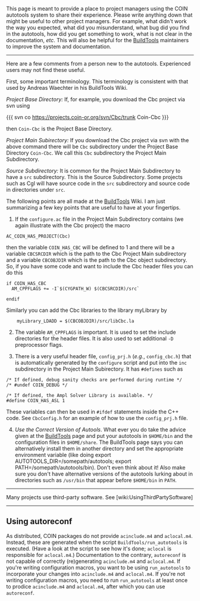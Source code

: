
 This page is meant to provide a place to project managers using the COIN autotools system to share their experience.  Please write anything down that might be useful to other project managers.  For example, what didn't work the way you expected, what did you misunderstand, what bug did you find in the autotools, how did you get something to work, what is not clear in the documentation, _etc_.  This will also be helpful for the [BuildTools](http://projects.coin-or.org/BuildTools/wiki) maintainers to improve the system and documentation.

-------------------------------

Here are a few comments from a person new to the autotools. Experienced users may not find these useful.

First, some important terminology. This terminology is consistent with that used by Andreas Waechter in his BuildTools Wiki.

*Project Base Directory:* If, for example, you download the Cbc project via svn using

{{{ 
svn co https://projects.coin-or.org/svn/Cbc/trunk  Coin-Cbc
}}}

then `Coin-Cbc` is the Project Base Directory.

*Project Main Subirectory:* If you download the Cbc project via svn with the above command there will be `Cbc` subdirectory under the Project Base Directory `Coin-Cbc`. We call this `Cbc` subdirectory the Project Main Subdirectory.

*Source Subdirectory:* It is common for the Project Main Subdirectory to have a `src` subdirectory. This is the Source Subdirectory. Some projects such as Cgl will have source code in the `src` subdirectory and source code in directories under `src`.  

The following points are all made at the [BuildTools](http://projects.coin-or.org/BuildTools/wiki) Wiki. I am just summarizing a few key points that are useful to have at your fingertips.

1. If the `configure.ac` file in the Project Main Subdirectory contains (we again illustrate with the Cbc project) the macro

```
AC_COIN_HAS_PROJECT(Cbc)
```

then the variable `COIN_HAS_CBC` will be defined to 1 and there will be a variable `CBCSRCDIR` which is the path to the Cbc Project Main subdirectory and a variable `CBCOBJDIR` which is the path to the Cbc object subdirectory. So, if you have some code and want to include the Cbc header files you can do this
```
if COIN_HAS_CBC
  AM_CPPFLAGS += -I`$(CYGPATH_W) $(CBCSRCDIR)/src`   

endif
```
Similarly you can add the Cbc libraries to the library myLibrary by
```
	myLibrary_LDADD = $(CBCOBJDIR)/src/libCbc.la 
```
2. The variable `AM_CPPFLAGS` is important. It is used to set the include directories for the header files. It is also used to set additional `-D` preprocessor flags. 


3. There is a very useful header file, `config_prj.h` (_e.g._, `config_cbc.h`) that is automatically generated by the `configure` script and put into the `inc` subdirectory in the Project Main Subirectory. It has `#defines` such as 
```
/* If defined, debug sanity checks are performed during runtime */
/* #undef COIN_DEBUG */

/* If defined, the Ampl Solver Library is available. */
#define COIN_HAS_ASL 1
```
These variables can then be used in `#ifdef` statements inside the C++ code. See `CbcConfig.h` for an example of how to use the `config_prj.h` file. 

4. *Use the Correct Version of Autools*. What ever you do take the advice given at the [BuildTools](http://projects.coin-or.org/BuildTools/wiki) page and put your autotools in `$HOME/bin` and the configuration files in `$HOME/share`.  The BuildTools page says you can alternatively install them in another directory and set the appropriate environment variable (like doing export AUTOTOOLS_DIR=/somepath/autotools; export PATH=/somepath/autotools/bin). Don't even think about it! Also make sure you don't have alternative versions of the autotools lurking about in directories such as `/usr/bin` that appear before `$HOME/bin` in `PATH`.

-------------------------------

Many projects use third-party software. See [wiki:UsingThirdPartySoftware]

-------------------------------


## Using autoreconf

As distributed, COIN packages do not provide `acinclude.m4` and `aclocal.m4`. Instead, these are generated when the script `BuildTools/run_autotools` is executed. (Have a look at the script to see how it's done; `aclocal` is responsible for `aclocal.m4`.) Documentation to the contrary, `autoreconf` is not capable of correctly (re)generating `acinclude.m4` and `aclocal.m4`. If you're writing configuration macros, you want to be using `run_autotools` to incorporate your changes into `acinclude.m4` and `aclocal.m4`. If you're not writing configuration macros, you need to run `run_autotools` at least once to prodice `acinclude.m4` and `aclocal.m4`, after which you can use `autoreconf`.

